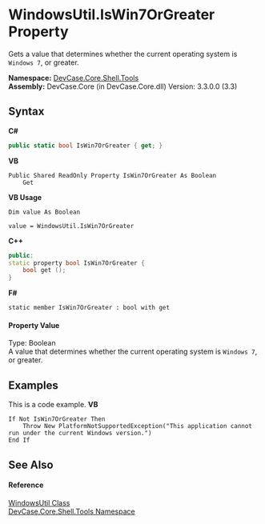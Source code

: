 # WindowsUtil.IsWin7OrGreater Property 
 

Gets a value that determines whether the current operating system is `Windows 7`, or greater.

**Namespace:**&nbsp;<a href="N_DevCase_Core_Shell_Tools">DevCase.Core.Shell.Tools</a><br />**Assembly:**&nbsp;DevCase.Core (in DevCase.Core.dll) Version: 3.3.0.0 (3.3)

## Syntax

**C#**<br />
``` C#
public static bool IsWin7OrGreater { get; }
```

**VB**<br />
``` VB
Public Shared ReadOnly Property IsWin7OrGreater As Boolean
	Get
```

**VB Usage**<br />
``` VB Usage
Dim value As Boolean

value = WindowsUtil.IsWin7OrGreater

```

**C++**<br />
``` C++
public:
static property bool IsWin7OrGreater {
	bool get ();
}
```

**F#**<br />
``` F#
static member IsWin7OrGreater : bool with get

```


#### Property Value
Type: Boolean<br />A value that determines whether the current operating system is `Windows 7`, or greater.

## Examples
This is a code example. 
**VB**<br />
``` VB
If Not IsWin7OrGreater Then
    Throw New PlatformNotSupportedException("This application cannot run under the current Windows version.")
End If
```


## See Also


#### Reference
<a href="T_DevCase_Core_Shell_Tools_WindowsUtil">WindowsUtil Class</a><br /><a href="N_DevCase_Core_Shell_Tools">DevCase.Core.Shell.Tools Namespace</a><br />